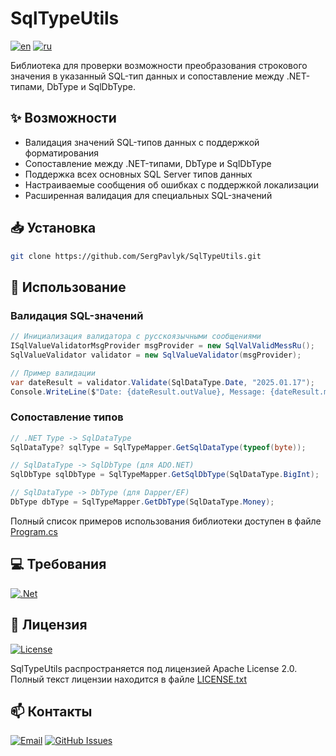 # SqlTypeUtils
[![en](https://img.shields.io/badge/lang-en-red.svg)](README.md)
[![ru](https://img.shields.io/badge/lang-ru-blue.svg)](README.ru.md)

Библиотека для проверки возможности преобразования строкового значения в указанный SQL-тип данных и сопоставление между .NET-типами, DbType и SqlDbType.

## ✨ Возможности

- Валидация значений SQL-типов данных с поддержкой форматирования
- Сопоставление между .NET-типами, DbType и SqlDbType
- Поддержка всех основных SQL Server типов данных
- Настраиваемые сообщения об ошибках с поддержкой локализации
- Расширенная валидация для специальных SQL-значений

## 📥 Установка

```bash
git clone https://github.com/SergPavlyk/SqlTypeUtils.git
```

## 🚀 Использование

### Валидация SQL-значений

```csharp
// Инициализация валидатора с русскоязычными сообщениями
ISqlValueValidatorMsgProvider msgProvider = new SqlValValidMessRu();
SqlValueValidator validator = new SqlValueValidator(msgProvider);

// Пример валидации
var dateResult = validator.Validate(SqlDataType.Date, "2025.01.17");
Console.WriteLine($"Date: {dateResult.outValue}, Message: {dateResult.message}");
```

### Сопоставление типов

```csharp
// .NET Type -> SqlDataType
SqlDataType? sqlType = SqlTypeMapper.GetSqlDataType(typeof(byte));

// SqlDataType -> SqlDbType (для ADO.NET)
SqlDbType sqlDbType = SqlTypeMapper.GetSqlDbType(SqlDataType.BigInt);

// SqlDataType -> DbType (для Dapper/EF)
DbType dbType = SqlTypeMapper.GetDbType(SqlDataType.Money);
```

Полный список примеров использования библиотеки доступен в файле [Program.cs](https://github.com/SergPavlyk/SqlTypeUtils/blob/main/SqlTypeUtils_Example/Program.cs)

## 💻 Требования

[![.Net](https://img.shields.io/badge/.NET-6.0+-512BD4?style=flat&logo=dotnet&logoColor=white)](https://dotnet.microsoft.com/)

## 📄 Лицензия

[![License](https://img.shields.io/badge/License-Apache%202.0-blue.svg)](http://www.apache.org/licenses/LICENSE-2.0)

SqlTypeUtils распространяется под лицензией Apache License 2.0. Полный текст лицензии находится в файле [LICENSE.txt](LICENSE.txt)

## 📫 Контакты

[![Email](https://img.shields.io/badge/Email-serg.pavlyk89%40gmail.com-blue?style=flat&logo=gmail&logoColor=white)](mailto:serg.pavlyk89@gmail.com)
[![GitHub Issues](https://img.shields.io/badge/Issues-GitHub-green?style=flat&logo=github&logoColor=white)](https://github.com/SergPavlyk/SqlTypeUtils/issues)
